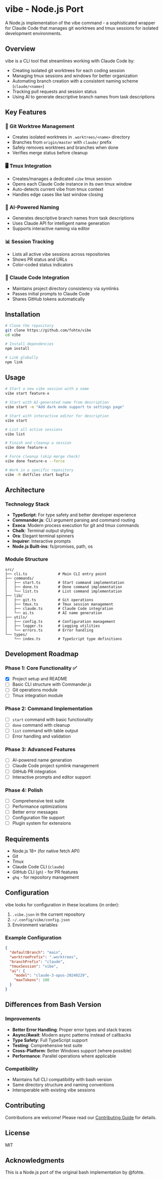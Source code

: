 # vibe - Node.js Port

A Node.js implementation of the vibe command - a sophisticated wrapper for Claude Code that manages git worktrees and tmux sessions for isolated development environments.

## Overview

vibe is a CLI tool that streamlines working with Claude Code by:
- Creating isolated git worktrees for each coding session
- Managing tmux sessions and windows for better organization
- Automating branch creation with a consistent naming scheme (`claude/<name>`)
- Tracking pull requests and session status
- Using AI to generate descriptive branch names from task descriptions

## Key Features

### 🌳 Git Worktree Management
- Creates isolated worktrees in `.worktrees/<name>` directory
- Branches from `origin/master` with `claude/` prefix
- Safely removes worktrees and branches when done
- Verifies merge status before cleanup

### 🖥️ Tmux Integration
- Creates/manages a dedicated `vibe` tmux session
- Opens each Claude Code instance in its own tmux window
- Auto-detects current vibe from tmux context
- Handles edge cases like last window closing

### 🤖 AI-Powered Naming
- Generates descriptive branch names from task descriptions
- Uses Claude API for intelligent name generation
- Supports interactive naming via editor

### 📊 Session Tracking
- Lists all active vibe sessions across repositories
- Shows PR status and URLs
- Color-coded status indicators

### 🔗 Claude Code Integration
- Maintains project directory consistency via symlinks
- Passes initial prompts to Claude Code
- Shares GitHub tokens automatically

## Installation

```bash
# Clone the repository
git clone https://github.com/fohte/vibe
cd vibe

# Install dependencies
npm install

# Link globally
npm link
```

## Usage

```bash
# Start a new vibe session with a name
vibe start feature-x

# Start with AI-generated name from description
vibe start -m "Add dark mode support to settings page"

# Start with interactive editor for description
vibe start

# List all active sessions
vibe list

# Finish and cleanup a session
vibe done feature-x

# Force cleanup (skip merge check)
vibe done feature-x --force

# Work in a specific repository
vibe -R dotfiles start bugfix
```

## Architecture

### Technology Stack
- **TypeScript**: For type safety and better developer experience
- **Commander.js**: CLI argument parsing and command routing
- **Execa**: Modern process execution for git and tmux commands
- **Chalk**: Terminal output styling
- **Ora**: Elegant terminal spinners
- **Inquirer**: Interactive prompts
- **Node.js Built-ins**: fs/promises, path, os

### Module Structure
```
src/
├── cli.ts              # Main CLI entry point
├── commands/
│   ├── start.ts        # Start command implementation
│   ├── done.ts         # Done command implementation
│   └── list.ts         # List command implementation
├── lib/
│   ├── git.ts          # Git operations
│   ├── tmux.ts         # Tmux session management
│   ├── claude.ts       # Claude Code integration
│   └── ai.ts           # AI name generation
├── utils/
│   ├── config.ts       # Configuration management
│   ├── logger.ts       # Logging utilities
│   └── errors.ts       # Error handling
└── types/
    └── index.ts        # TypeScript type definitions
```

## Development Roadmap

### Phase 1: Core Functionality ✅
- [x] Project setup and README
- [ ] Basic CLI structure with Commander.js
- [ ] Git operations module
- [ ] Tmux integration module

### Phase 2: Command Implementation
- [ ] `start` command with basic functionality
- [ ] `done` command with cleanup
- [ ] `list` command with table output
- [ ] Error handling and validation

### Phase 3: Advanced Features
- [ ] AI-powered name generation
- [ ] Claude Code project symlink management
- [ ] GitHub PR integration
- [ ] Interactive prompts and editor support

### Phase 4: Polish
- [ ] Comprehensive test suite
- [ ] Performance optimizations
- [ ] Better error messages
- [ ] Configuration file support
- [ ] Plugin system for extensions

## Requirements

- Node.js 18+ (for native fetch API)
- Git
- Tmux
- Claude Code CLI (`claude`)
- GitHub CLI (`gh`) - for PR features
- `ghq` - for repository management

## Configuration

vibe looks for configuration in these locations (in order):
1. `.vibe.json` in the current repository
2. `~/.config/vibe/config.json`
3. Environment variables

### Example Configuration
```json
{
  "defaultBranch": "main",
  "worktreePrefix": ".worktrees",
  "branchPrefix": "claude",
  "tmuxSession": "vibe",
  "ai": {
    "model": "claude-3-opus-20240229",
    "maxTokens": 100
  }
}
```

## Differences from Bash Version

### Improvements
- **Better Error Handling**: Proper error types and stack traces
- **Async/Await**: Modern async patterns instead of callbacks
- **Type Safety**: Full TypeScript support
- **Testing**: Comprehensive test suite
- **Cross-Platform**: Better Windows support (where possible)
- **Performance**: Parallel operations where applicable

### Compatibility
- Maintains full CLI compatibility with bash version
- Same directory structure and naming conventions
- Interoperable with existing vibe sessions

## Contributing

Contributions are welcome! Please read our [Contributing Guide](CONTRIBUTING.md) for details.

## License

MIT

## Acknowledgments

This is a Node.js port of the original bash implementation by @fohte.
